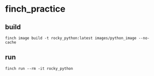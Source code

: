 # finch_practice

## build
```
finch image build -t rocky_python:latest images/python_image --no-cache
```

## run
```
finch run --rm -it rocky_python
```